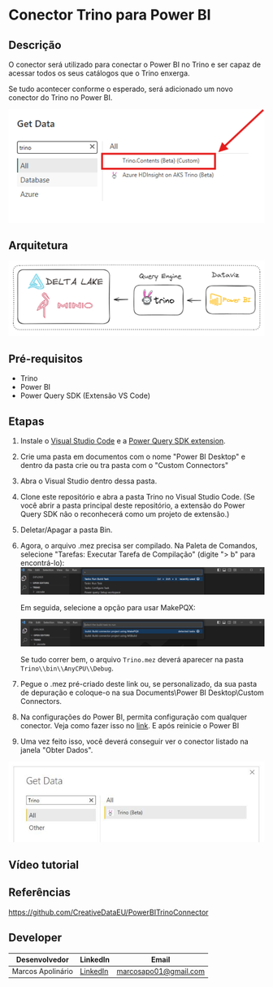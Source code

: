 # Conector Trino para Power BI
## Descrição
O conector será utilizado para conectar o Power BI no Trino e ser capaz de acessar todos os seus catálogos que o Trino enxerga.

Se tudo acontecer conforme o esperado, será adicionado um novo conector do Trino no Power BI.

![image](assets/connector.png)

## Arquitetura
![image](assets/architecture.png)


## Pré-requisitos
* Trino
* Power BI
* Power Query SDK (Extensão VS Code)

## Etapas

1. Instale o [Visual Studio Code](https://code.visualstudio.com/) e a [Power Query SDK
extension](https://marketplace.visualstudio.com/items?itemName=PowerQuery.vscode-powerquery-sdk).

2. Crie uma pasta em documentos com o nome "Power BI Desktop" e dentro da pasta crie ou tra pasta com o "Custom Connectors"

3. Abra o Visual Studio dentro dessa pasta.

4. Clone este repositório e abra a pasta Trino no Visual Studio Code. (Se você abrir a pasta principal deste repositório, a extensão do Power Query SDK não o reconhecerá como um projeto de extensão.)

5. Deletar/Apagar a pasta Bin.

6. Agora, o arquivo .mez precisa ser compilado. Na Paleta de Comandos, selecione "Tarefas: Executar Tarefa de Compilação" (digite "> b" para encontrá-lo):
    ![imagem](assets/RunBuildTask.png)

    Em seguida, selecione a opção para usar MakePQX:

    ![image](assets/MakePQX.png)

    Se tudo correr bem, o arquivo  `Trino.mez`  deverá aparecer na pasta `Trino\\bin\\AnyCPU\\Debug`. 

7. Pegue o .mez pré-criado deste link ou, se personalizado, da sua pasta de depuração e coloque-o na sua Documents\Power BI Desktop\Custom Connectors.


8. Na configurações do Power BI, permita configuração com qualquer conector. Veja como fazer isso no [link](https://learn.microsoft.com/en-us/power-bi/connect-data/desktop-connector-extensibility#certified-connectors). E após reinicie o Power BI

9. Uma vez feito isso, você deverá conseguir ver o conector listado na janela "Obter Dados".

![Power BI Trino Connector Menu](assets/MenuConnector.JPG)

## Vídeo tutorial


## Referências
https://github.com/CreativeDataEU/PowerBITrinoConnector


## Developer
| Desenvolvedor      | LinkedIn                                   | Email                        |
|--------------------|--------------------------------------------|------------------------------|
| Marcos Apolinário  | [LinkedIn](https://www.linkedin.com/in/marcos-apolinario/) | marcosapo01@gmail.com        |
